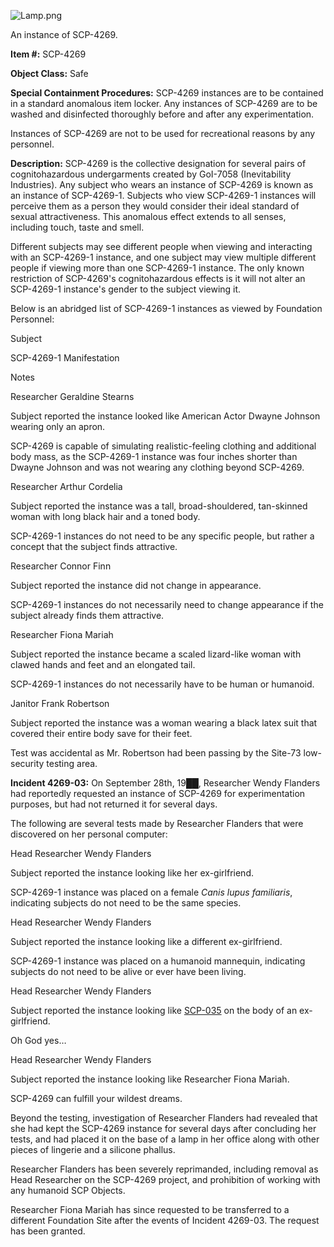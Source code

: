 ![Lamp.png](http://scp-wiki.wdfiles.com/local--files/scp-4269/Lamp.png)

An instance of SCP-4269.

**Item #:** SCP-4269

**Object Class:** Safe

**Special Containment Procedures:** SCP-4269 instances are to be contained in a standard anomalous item locker. Any instances of SCP-4269 are to be washed and disinfected thoroughly before and after any experimentation.

Instances of SCP-4269 are not to be used for recreational reasons by any personnel.

**Description:** SCP-4269 is the collective designation for several pairs of cognitohazardous undergarments created by GoI-7058 (Inevitability Industries). Any subject who wears an instance of SCP-4269 is known as an instance of SCP-4269-1. Subjects who view SCP-4269-1 instances will perceive them as a person they would consider their ideal standard of sexual attractiveness. This anomalous effect extends to all senses, including touch, taste and smell.

Different subjects may see different people when viewing and interacting with an SCP-4269-1 instance, and one subject may view multiple different people if viewing more than one SCP-4269-1 instance. The only known restriction of SCP-4269's cognitohazardous effects is it will not alter an SCP-4269-1 instance's gender to the subject viewing it.

Below is an abridged list of SCP-4269-1 instances as viewed by Foundation Personnel:

Subject

SCP-4269-1 Manifestation

Notes

Researcher Geraldine Stearns

Subject reported the instance looked like American Actor Dwayne Johnson wearing only an apron.

SCP-4269 is capable of simulating realistic-feeling clothing and additional body mass, as the SCP-4269-1 instance was four inches shorter than Dwayne Johnson and was not wearing any clothing beyond SCP-4269.

Researcher Arthur Cordelia

Subject reported the instance was a tall, broad-shouldered, tan-skinned woman with long black hair and a toned body.

SCP-4269-1 instances do not need to be any specific people, but rather a concept that the subject finds attractive.

Researcher Connor Finn

Subject reported the instance did not change in appearance.

SCP-4269-1 instances do not necessarily need to change appearance if the subject already finds them attractive.

Researcher Fiona Mariah

Subject reported the instance became a scaled lizard-like woman with clawed hands and feet and an elongated tail.

SCP-4269-1 instances do not necessarily have to be human or humanoid.

Janitor Frank Robertson

Subject reported the instance was a woman wearing a black latex suit that covered their entire body save for their feet.

Test was accidental as Mr. Robertson had been passing by the Site-73 low-security testing area.

**Incident 4269-03:** On September 28th, 19██, Researcher Wendy Flanders had reportedly requested an instance of SCP-4269 for experimentation purposes, but had not returned it for several days.

The following are several tests made by Researcher Flanders that were discovered on her personal computer:

Head Researcher Wendy Flanders

Subject reported the instance looking like her ex-girlfriend.

SCP-4269-1 instance was placed on a female _Canis lupus familiaris_, indicating subjects do not need to be the same species.

Head Researcher Wendy Flanders

Subject reported the instance looking like a different ex-girlfriend.

SCP-4269-1 instance was placed on a humanoid mannequin, indicating subjects do not need to be alive or ever have been living.

Head Researcher Wendy Flanders

Subject reported the instance looking like [SCP-035](http://www.scp-wiki.net/scp-035) on the body of an ex-girlfriend.

Oh God yes…

Head Researcher Wendy Flanders

Subject reported the instance looking like Researcher Fiona Mariah.

SCP-4269 can fulfill your wildest dreams.

Beyond the testing, investigation of Researcher Flanders had revealed that she had kept the SCP-4269 instance for several days after concluding her tests, and had placed it on the base of a lamp in her office along with other pieces of lingerie and a silicone phallus.

Researcher Flanders has been severely reprimanded, including removal as Head Researcher on the SCP-4269 project, and prohibition of working with any humanoid SCP Objects.

Researcher Fiona Mariah has since requested to be transferred to a different Foundation Site after the events of Incident 4269-03. The request has been granted.
